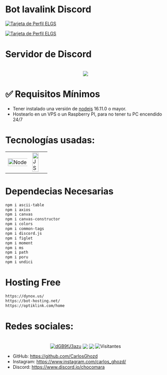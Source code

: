 # Bot lavalink Discord


[![Tarjeta de Perfil ELGS](https://cdn.discordapp.com/attachments/1035303640321241108/1080319045695438888/Tumball.png)](https://discord.gg/dGB9fJ3azu)


[![Tarjeta de Perfil ELGS](https://cdn.discordapp.com/attachments/1035303640321241108/1080319105212624946/image-6.png)](https://discord.gg/dGB9fJ3azu)
</p>

# Servidor de Discord

<p align="center"><br>
<a href="https://discord.gg/dcdev"><img src="https://discord.com/api/guilds/691074126583955577/widget.png?style=banner2"></a>
</p>




# ✅ Requisitos Mínimos

  * Tener instalado una versión de [nodejs](https://nodejs.org) 16.11.0 o mayor.
  * Hostearlo en un VPS o un Raspberry PI, para no tener tu PC encendido 24/7
# Tecnologías usadas:
<table>

  <tbody>
    <tr>
      <td>
        <img src="https://cdn-icons-png.flaticon.com/512/5968/5968322.png" alt="Node" width="1000%"/>
      </td>
      <td>
        <img src="https://i.postimg.cc/6QL9Bwb6/kisspng-javascript-html-computer-software-web-browser-watermark-5acdbd5508ada4-437525501523432789035.png" alt="JS" width="70%"/>
      </td>
    </tr>
  </tbody>
</table>

# Dependecias Necesarias
```bash
npm i ascii-table
npm i axios
npm i canvas
npm i canvas-constructor
npm i colors
npm i common-tags
npm i discord.js
npm i figlet
npm i moment
npm i ms
npm i path
npm i poru
npm i undici
```
# Hosting Free
```bash
https://dynox.us/
https://bot-hosting.net/
https://optiklink.com/home
```

# Redes sociales:
<p align="center"><br>
<a href="https://discord.gg/dGB9fJ3azu" target="blank"><img align="center" src="https://img.shields.io/discord/691074126583955577?color=%237289da&label=Discord&logo=discord&logoColor=%23ffffff" alt="dGB9fJ3azu" /></a> <a href="https://instagram.com/Carlos_ghozd" target="blank"><img align="center" src="https://img.shields.io/badge/-Instagram-5851DB?style=flat-square&labelColor=5851DB&logo=instagram&logoColor=white&link=https://instagram.com/Carlos_ghozd" /></a> <a href="https://twitter.com/CarlosGhozd" target="blank"><img align="center" src="https://img.shields.io/badge/-Twitter-1da1f2?style=flat-square&labelColor=1da1f2&logo=twitter&logoColor=white&link=https://twitter.com/CarlosGhozd"  /></a> <a target="blank"><img align="center" src="https://visitor-badge.laobi.icu/badge?page_id=CarlosGhoz.Bot-Chocomara-aoi.js" alt="Visitantes" /></a>

</p>


- GitHub: https://github.com/CarlosGhozd 
- Instagram: https://www.instagram.com/carlos_ghozd/
- Discord: https://www.discord.io/chocomara
